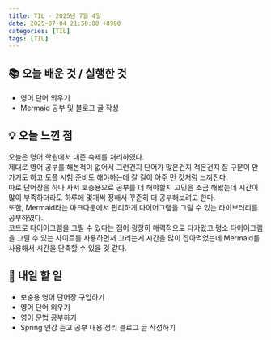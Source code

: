 ```yaml
---
title: TIL - 2025년 7월 4일
date: 2025-07-04 21:50:00 +0900
categories: [TIL]
tags: [TIL]
---
```


## 📚 **오늘 배운 것 / 실행한 것**

- 영어 단어 외우기
- Mermaid 공부 및 블로그 글 작성

## 💡 **오늘 느낀 점**

오늘은 영어 학원에서 내준 숙제를 처리하였다.<br>
제대로 영어 공부를 해본적이 없어서 그런건지 단어가 많은건지 적은건지 잘 구분이 안가기도 하고 토플 시험 준비도 해야하는데 갈 길이 아주 먼 것처럼 느껴진다.<br>
따로 단어장을 하나 사서 보충용으로 공부를 더 해야할지 고민을 조금 해봤는데 시간이 많이 부족하더라도 하루에 몇개씩 정해서 꾸준히 더 공부해보려고 한다.<br>
또한, Mermaid라는 마크다운에서 편리하게 다이어그램을 그릴 수 있는 라이브러리를 공부하였다.<br>
코드로 다이어그램을 그릴 수 있다는 점이 굉장히 매력적으로 다가왔고 평소 다이어그램을 그릴 수 있는 사이트를 사용하면서 그리는게 시간을 많이 잡아먹었는데 Mermaid를 사용해서 시간을 단축할 수 있을 것 같다.

## 🎯 **내일 할 일**

- 보충용 영어 단어장 구입하기
- 영어 단어 외우기
- 영어 문법 공부하기
- Spring 인강 듣고 공부 내용 정리 블로그 글 작성하기
